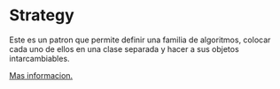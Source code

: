 # Strategy

Este es un patron que permite definir una familia de algoritmos, colocar cada uno de ellos en una clase separada y hacer
a sus objetos intarcambiables.

[Mas informacion.](https://refactoring.guru/es/design-patterns/strategy)
